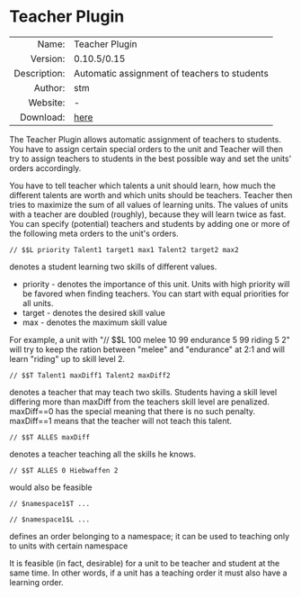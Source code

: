 
# Teacher Plugin

| | |
| ---: | --- |
| Name: | Teacher Plugin |
| Version: | 0.10.5/0.15 |
| Description: | Automatic assignment of teachers to students |
| Author: | stm |
| Website: | - |
| Download: | [here](/en/download/#teacher) |


The Teacher Plugin allows automatic assignment of teachers to students.
You have to assign certain special orders to the unit and Teacher will
then try to assign teachers to students in the best possible way and 
set the units' orders accordingly.

You have to tell teacher which talents a unit should learn, how much
the different talents are worth and which units should be teachers. 
Teacher then tries to maximize the sum of all values of learning units. 
The values of units with a teacher are doubled (roughly), because they will 
learn twice as fast. You can specify (potential) teachers and students by 
adding one or more of the following meta orders to the unit's orders. 
        
    // $$L priority Talent1 target1 max1 Talent2 target2 max2

denotes a student learning two skills of different values.
        
* priority - denotes the importance of this unit. Units with high priority will be favored when 
           finding teachers. You can start with equal priorities for all units.
* target -  denotes the desired skill value
* max -     denotes the maximum skill value


For example, a unit with "// $$L 100 melee 10 99 endurance 5 99 riding 5 2" will try to keep 
the ration between "melee" and "endurance" at 2:1 and will learn "riding" up to skill level 2.   
         
    // $$T Talent1 maxDiff1 Talent2 maxDiff2

denotes a teacher that may teach two skills. Students having a skill level differing more
than maxDiff from the teachers skill level are penalized. maxDiff==0 has the special
meaning that there is no such penalty. maxDiff==1 means that the teacher will
not teach this talent.
        
    // $$T ALLES maxDiff         
        

denotes a teacher teaching all the skills he knows.
        
    // $$T ALLES 0 Hiebwaffen 2        
        

would also be feasible
        
    // $namespace1$T ...

    // $namespace1$L ...

defines an order belonging to a namespace; it can be used to teaching
only to units with certain namespace

It is feasible (in fact, desirable) for a unit to be teacher and student at the
same time. In other words, if a unit has a teaching order it must also have a learning order.
        
